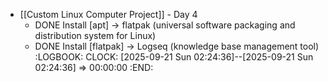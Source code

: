 - [[Custom Linux Computer Project]] - Day 4
	- DONE Install [apt] -> flatpak (universal software packaging and distribution system for Linux)
	- DONE Install [flatpak] -> Logseq (knowledge base management tool)
	  :LOGBOOK:
	  CLOCK: [2025-09-21 Sun 02:24:36]--[2025-09-21 Sun 02:24:36] =>  00:00:00
	  :END: